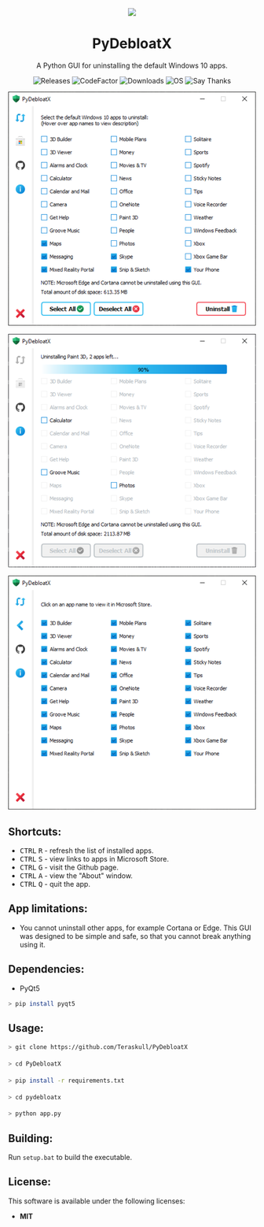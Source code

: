 <p align="center">
  <img width="10%" align="center" src="pydebloatx/icon.ico">
</p>
<h1 align="center">
  PyDebloatX
</h1>

<p align="center">
    A Python GUI for uninstalling the default Windows 10 apps.
</p>

<p align="center">
  <a style="text-decoration:none" href="https://github.com/Teraskull/PyDebloatX/releases">
    <img src="https://img.shields.io/github/v/release/Teraskull/PyDebloatX?label=Version&style=flat-square&color=00B16A" alt="Releases" />
  </a>
  <a style="text-decoration:none" href="https://www.codefactor.io/repository/github/teraskull/pydebloatx">
    <img src="https://www.codefactor.io/repository/github/teraskull/pydebloatx/badge?style=flat-square" alt="CodeFactor" />
  </a>
  <a style="text-decoration:none" href="https://github.com/Teraskull/PyDebloatX/releases">
    <img src="https://img.shields.io/github/downloads/teraskull/pydebloatx/total?color=00B16A&style=flat-square" alt="Downloads" />
  </a>
  <a style="text-decoration:none">
    <img src="https://img.shields.io/badge/OS-Windows%2010-blue?style=flat-square&color=00B16A" alt="OS" />
  </a>
  <a style="text-decoration:none" href="https://saythanks.io/to/goldtom1423@gmail.com">
    <img src="https://img.shields.io/badge/say-thanks-ff69b4.svg?color=00B16A&style=flat-square" alt="Say Thanks" />
  </a>
</p>

<div align="center">

![Main window screenshot](screenshots/app_main.png)

![Uninstalling screenshot](screenshots/app_uninstall.png)

![Links screenshot](screenshots/app_links.png)

</div>


## Shortcuts:

* <kbd>CTRL</kbd> <kbd>R</kbd> - refresh the list of installed apps.
* <kbd>CTRL</kbd> <kbd>S</kbd> - view links to apps in Microsoft Store.
* <kbd>CTRL</kbd> <kbd>G</kbd> - visit the Github page.
* <kbd>CTRL</kbd> <kbd>A</kbd> - view the "About" window.
* <kbd>CTRL</kbd> <kbd>Q</kbd> - quit the app.

## App limitations:

* You cannot uninstall other apps, for example Cortana or Edge. This GUI was designed to be simple and safe, so that you cannot break anything using it.

## Dependencies:

* PyQt5
```bash
> pip install pyqt5
```

## Usage:

```bash
> git clone https://github.com/Teraskull/PyDebloatX

> cd PyDebloatX

> pip install -r requirements.txt

> cd pydebloatx

> python app.py
```

## Building:

Run `setup.bat` to build the executable.

## License:

This software is available under the following licenses:

  * **MIT**

